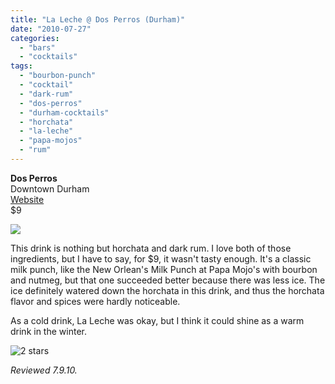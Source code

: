 ```yaml
---
title: "La Leche @ Dos Perros (Durham)"
date: "2010-07-27"
categories:
  - "bars"
  - "cocktails"
tags:
  - "bourbon-punch"
  - "cocktail"
  - "dark-rum"
  - "dos-perros"
  - "durham-cocktails"
  - "horchata"
  - "la-leche"
  - "papa-mojos"
  - "rum"
---
```


**Dos Perros**\
Downtown Durham\
[Website](http://dosperrosrestaurant.com/)\
$9

![](https://thegourmez-wpmedia.s3.amazonaws.com/2024/07/dosperros06.jpg)

This drink is nothing but horchata and dark rum. I love both of those ingredients, but I have to say, for $9, it wasn't tasty enough. It's a classic milk punch, like the New Orlean's Milk Punch at Papa Mojo's with bourbon and nutmeg, but that one succeeded better because there was less ice. The ice definitely watered down the horchata in this drink, and thus the horchata flavor and spices were hardly noticeable.

As a cold drink, La Leche was okay, but I think it could shine as a warm drink in the winter.




<div class="caption">

![2 stars](http://s3.amazonaws.com/thegourmez-wpmedia/2009/02/rating_chicken11.gif "rating_chicken11")</div>


_Reviewed 7.9.10._
